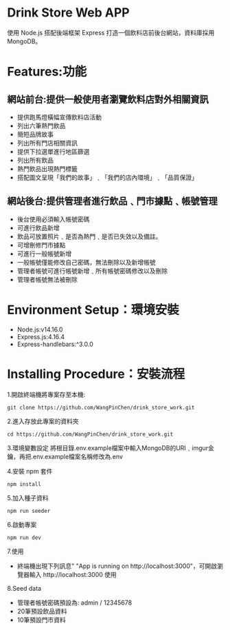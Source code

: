 # Drink Store Web APP
使用 Node.js 搭配後端框架 Express 打造一個飲料店前後台網站，資料庫採用MongoDB。
# Features:功能
## 網站前台:提供一般使用者瀏覽飲料店對外相關資訊
 - 提供跑馬燈橫幅宣傳飲料店活動
 - 列出六筆熱門飲品
 - 簡短品牌故事
 - 列出所有門店相關資訊
 - 提供下拉選單進行地區篩選
 - 列出所有飲品
 - 熱門飲品出現熱門標籤
 - 搭配圖文呈現「我們的故事」﹑「我們的店內環境」﹑「品質保證」  

## 網站後台:提供管理者進行飲品﹑門市據點﹑帳號管理
 - 後台使用必須輸入帳號密碼
 - 可進行飲品新增
 - 飲品可放置照片﹑是否為熱門﹑是否已失效以及備註。
 - 可增刪修門市據點
 - 可進行一般帳號新增
 - 一般帳號僅能修改自己密碼，無法刪除以及新增帳號
 - 管理者帳號可進行帳號新增﹑所有帳號密碼修改以及刪除
 - 管理者帳號無法被刪除

  # Environment Setup：環境安裝
- Node.js:v14.16.0
- Express.js:4.16.4
- Express-handlebars:^3.0.0

# Installing Procedure：安裝流程
1.開啟終端機將專案存至本機:
```
git clone https://github.com/WangPinChen/drink_store_work.git
```
2.進入存放此專案的資料夾
```
cd https://github.com/WangPinChen/drink_store_work.git
```
3.環境變數設定
將根目錄.env.example檔案中輸入MongoDB的URI﹑imgur金鑰，再把.env.example檔案名稱修改為.env

4.安裝 npm 套件
```
npm install
```
5.加入種子資料
```
npm run seeder
```
6.啟動專案
```
npm run dev
```
7.使用
- 終端機出現下列訊息" "App is running on http://localhost:3000"，可開啟瀏覽器輸入 http://localhost:3000 使用

8.Seed data
- 管理者帳號密碼預設為: admin / 12345678
- 20筆預設飲品資料
- 10筆預設門市資料
